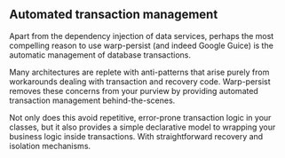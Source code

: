 ## Automated transaction management ##

Apart from the dependency injection of data services, perhaps the most compelling reason to use warp-persist (and indeed Google Guice) is the automatic management of database transactions.

Many architectures are replete with anti-patterns that arise purely from workarounds dealing with transaction and recovery code. Warp-persist removes these concerns from your purview by providing automated transaction management behind-the-scenes.

Not only does this avoid repetitive, error-prone transaction logic in your classes, but it also provides a simple declarative model to wrapping your business logic inside transactions. With straightforward recovery and isolation mechanisms.